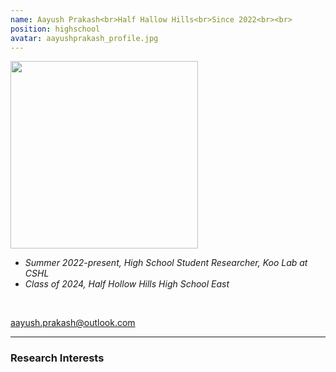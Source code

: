```yaml
---
name: Aayush Prakash<br>Half Hallow Hills<br>Since 2022<br><br>
position: highschool
avatar: aayushprakash_profile.jpg
---
```


<img width="300" src="{{site.baseurl}}/images/people/{{page.avatar}}" data-action="zoom">
<br>

- _Summer 2022-present, High School Student Researcher, Koo Lab at CSHL_ <br>
- _Class of 2024, Half Hollow Hills High School East_ <br>

<br>

<a href="mailto:aayush.prakash@outlook.com"><i class="fa fa-envelope-o"></i> aayush.prakash@outlook.com</a><br>

<hr>

### Research Interests

<br>
<br>
<br>

&nbsp;
&nbsp;
&nbsp;
&nbsp;
&nbsp;
&nbsp;
&nbsp;
&nbsp;
&nbsp;
&nbsp;
&nbsp;
&nbsp;
&nbsp;
&nbsp;
&nbsp;
&nbsp;
&nbsp;
&nbsp;
&nbsp;
&nbsp;
&nbsp;
&nbsp;
&nbsp;
&nbsp;

